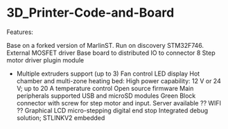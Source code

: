 # 3D_Printer-Code-and-Board

Features:

Base on a forked version of MarlinST.
Run on discovery STM32F746.
External MOSFET driver
Base board to distributed IO to connector
8 Step motor driver plugin module
  - Multiple extruders support (up to 3)
Fan control
LED display
Hot chamber and multi-zone heating bed: High power capability: 12 V or 24 V; up to 20 A
temperature control
Open source firmware
Main peripherals supported
USB and microSD modules
Green Block connector with screw for step motor and input.
Server available ??
WIFI ??
Graphical LCD
micro-stepping
digital end stop
Integrated debug solution; STLINKV2 embedded

